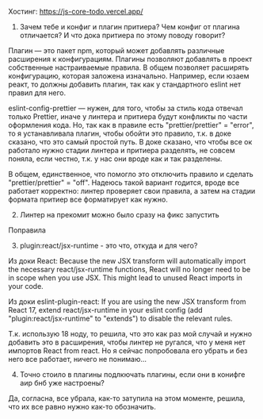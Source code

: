 Хостинг: https://js-core-todo.vercel.app/

1) Зачем тебе и конфиг и плагин притиера? Чем конфиг от плагина отличается? И что дока притиера по этому поводу говорит?

Плагин — это пакет npm, который может добавлять различные расширения к конфигурациям. Плагины позволяют добавлять в проект собственные настраиваемые правила. В общем позволяет расширять конфигурацию, которая заложена изначально. Например, если юзаем реакт, то должны добавить плагин, так как у стандартного eslint нет правил для него.

eslint-config-prettier — нужен, для того, чтобы за стиль кода отвечал только Prettier, иначе у линтера и притиера будут конфликты по части оформления кода.
Но, так как в правиле есть "prettier/prettier" = "error", то я устанавливала плагин, чтобы обойти это правило, т.к. в доке сказано, что это самый простой путь. 
В доке сказано, что чтобы все ок работало нужно стадии линтера и притиера разделять, не совсем поняла, если честно, т.к. у нас они вроде как и так разделены.

В общем, единственное, что помогло это отключить правило и сделать "prettier/prettier" = "off". Надеюсь такой вариант годится, вроде все работает корректно: линтер проверяет свои правила, а затем на стадии формата притиер все форматирует как нужно.
	
2) Линтер на прекомит можно было сразу на фикс запустить

Поправила
	
3) plugin:react/jsx-runtime - это что, откуда и для чего?

Из доки React: Because the new JSX transform will automatically import the necessary react/jsx-runtime functions, React will no longer need to be in scope when you use JSX. This might lead to unused React imports in your code.

Из доки eslint-plugin-react: If you are using the new JSX transform from React 17, extend react/jsx-runtime in your eslint config (add "plugin:react/jsx-runtime" to "extends") to disable the relevant rules.

Т.к. использую 18 ноду, то решила, что это как раз мой случай и нужно добавить это в расширения, чтобы линтер не ругался, что у меня нет импортов React from react.
Но я сейчас попробовала его убрать и без него все работает, ничего не понимаю...

4) Точно стоило в плагины подлкючать плагины, если они в конифге аир бнб уже настроены?

Да, согласна, все убрала, как-то затупила на этом моменте, решила, что их все равно нужно как-то обозначить.
